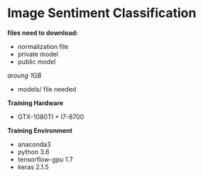 # Image Sentiment Classification

**files need to download:**
* normalization file
* private model
* public model

*aroung 1GB*

- models/ file needed

**Training Hardware**

* GTX-1080TI + I7-8700

**Training Environment**

* anaconda3 
* python 3.6 
* tensorflow-gpu 1.7 
* keras 2.1.5




